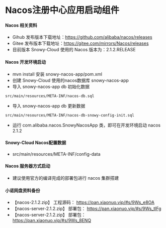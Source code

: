 # Nacos注册中心应用启动组件

#### Nacos 相关资料
* Gihub 发布版本下载地址：https://github.com/alibaba/nacos/releases
* Gitee 发布版本下载地址：https://gitee.com/mirrors/Nacos/releases
* 目前版本 Snowy-Cloud 使用的 Nacos 版本为：2.1.2.RELEASE

#### Nacos 开发环境启动
* mvn install 安装 snowy-nacos-app/pom.xml
* 创建 Snowy-Cloud 使用的nacos数据库 snowy-nacos-app
* 导入 snowy-nacos-app db 初始化数据
```
src/main/resources/META-INF/nacos-db.sql
```
* 导入 snowy-nacos-app db 更新数据
```
src/main/resources/META-INF/nacos-db-snowy-config-init.sql
```
* 运行 com.alibaba.nacos.SnowyNacosApp 类，即可在开发环境启动 nacos 2.1.2

#### Snowy-Cloud Nacos配置数据
* src/main/resources/META-INF/config-data

#### Nacos 服务器方式启动
* 建议使用官方的编译完成的部署包进行 nacos 集群搭建

#### 小诺网盘资料备份
* 【nacos-2.1.2.zip】 工程源码： https://pan.xiaonuo.vip/#s/9Ws_e8OA
* 【nacos-server-2.1.2.zip】 部署包： https://pan.xiaonuo.vip/#s/9Ws_tIFg
* 【nacos-server-2.1.2.zip】 部署包： https://pan.xiaonuo.vip/#s/9Ws_8ENQ
